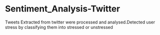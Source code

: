 # Sentiment_Analysis-Twitter
Tweets Extracted from twitter were processed and analysed.Detected user stress by classifying them into stressed or unstressed 
